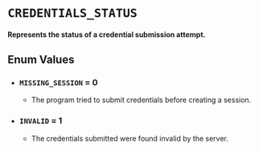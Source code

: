 # `CREDENTIALS_STATUS`

#### Represents the status of a credential submission attempt.

## Enum Values

- ### `MISSING_SESSION` = 0
  - The program tried to submit credentials before creating a session.
- ### `INVALID` = 1
  - The credentials submitted were found invalid by the server.